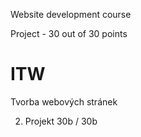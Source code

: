 Website development course

Project - 30 out of 30 points

# ITW
Tvorba webových stránek

2. Projekt 30b / 30b
